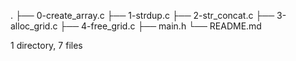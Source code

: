 .
├── 0-create_array.c
├── 1-strdup.c
├── 2-str_concat.c
├── 3-alloc_grid.c
├── 4-free_grid.c
├── main.h
└── README.md

1 directory, 7 files
